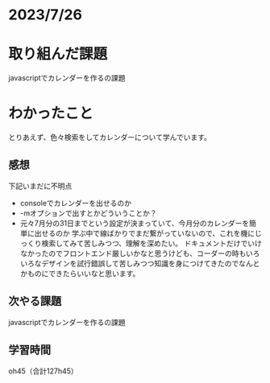 # 2023/7/26
# 取り組んだ課題
javascriptでカレンダーを作るの課題

# わかったこと
とりあえず、色々検索をしてカレンダーについて学んでいます。

## 感想
下記いまだに不明点
* consoleでカレンダーを出せるのか
* -mオプションで出すとかどういうことか？
* 元々7月分の31日までという設定が決まっていて、今月分のカレンダーを簡単に出せるのか
学ぶ中で線ばかりでまだ繋がっていないので、これを機にじっくり検索してみて苦しみつつ、理解を深めたい。
ドキュメントだけでいけなかったのでフロントエンド厳しいかなと思うけども、コーダーの時もいろいろなデザインを試行錯誤して苦しみつつ知識を身につけてきたのでなんとかものにできたらいいなと思います。


## 次やる課題
javascriptでカレンダーを作るの課題

## 学習時間
oh45（合計127h45）
